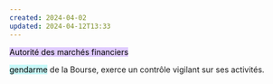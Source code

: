 ```yaml
---
created: 2024-04-02
updated: 2024-04-12T13:33
---
```

<mark style="background: #D2B3FFA6;">Autorité des marchés financiers</mark> 

<mark style="background: #ABF7F7A6;">gendarme</mark> de la Bourse, exerce un contrôle vigilant sur ses activités.